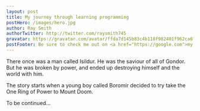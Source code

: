 ```yaml
---
layout: post
title: My journey through learning programming
postHero: /images/hero.jpg
author: Ray Smith
authorTwitter: http://twitter.com/raysmith745
gravatar: https://gravatar.com/avatar/ffda7d145b83c4b118f982401f962ca6?s=150
postFooter: Be sure to check me out on <a href="https://google.com">my favourite search engine!</a>
---
```


There once was a man called Isildur. He was the saviour of all of Gondor. But he was broken by power, and ended up destroying himself and the world with him.

The story starts when a young boy called Boromir decided to try take the One Ring of Power to Mount Doom.

To be continued...